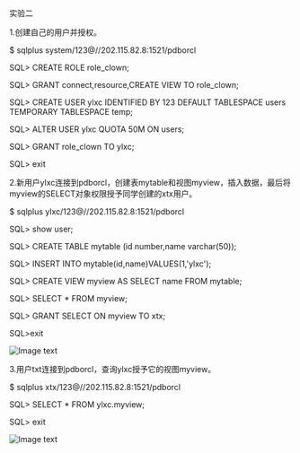 实验二

1.创建自己的用户并授权。

$ sqlplus system/123@//202.115.82.8:1521/pdborcl

SQL> CREATE ROLE role_clown;

SQL> GRANT connect,resource,CREATE VIEW TO role_clown;

SQL> CREATE USER ylxc IDENTIFIED BY 123 DEFAULT TABLESPACE users TEMPORARY TABLESPACE temp;

SQL> ALTER USER ylxc QUOTA 50M ON users;

SQL> GRANT role_clown TO ylxc;

SQL> exit

2.新用户ylxc连接到pdborcl，创建表mytable和视图myview，插入数据，最后将myview的SELECT对象权限授予同学创建的xtx用户。

$ sqlplus ylxc/123@//202.115.82.8:1521/pdborcl

SQL> show user;

SQL> CREATE TABLE mytable (id number,name varchar(50));

SQL> INSERT INTO mytable(id,name)VALUES(1,'ylxc');

SQL> CREATE VIEW myview AS SELECT name FROM mytable;

SQL> SELECT * FROM myview;

SQL> GRANT SELECT ON myview TO xtx;

SQL>exit

![Image text](https://github.com/ylxc9527/oracle/raw/master/img/test21.png)

3.用户txt连接到pdborcl，查询ylxc授予它的视图myview。

$ sqlplus xtx/123@//202.115.82.8:1521/pdborcl

SQL> SELECT * FROM ylxc.myview;

SQL> exit

![Image text](https://github.com/ylxc9527/oracle/raw/master/img/test22.png)